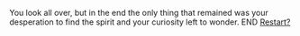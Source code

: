 You look all over, but in the end the only thing that remained was your desperation to find the spirit and your curiosity left to wonder.
END
[Restart?](../home.md)